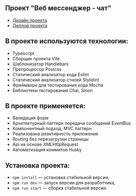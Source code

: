 ## Проект "Веб мессенджер - чат"

- [Дизайн проекта](https://www.figma.com/file/FPyAW8jihuiXlV6zWTJ87t/chat-messenger?type=design&t=jDGxwHilHoeAmoeC-6)
- [Деплой проекта](https://sparkly-mermaid-917361.netlify.app/)

## В проекте используются технологии:

- Typescript
- Сборщик проекта Vite
- Шаблонизатор Handlebars
- Препроцессор Postcss
- Статический анализатор кода Eslint
- Статический анализатор стилей Stylelint
- Фреймворк для тестирования кода Mocha
- Библиотеки тестирования Chai, Sinon

## В проекте применяется:

- Валидация форм
- Архитектурный паттерн передачи сообщений EventBus
- Компонентный подход, MVC паттерн
- Реализована реактивность приложения
- Routing без перезагрузки страницы
- Api на основе XMLHttpRequest
- Автоматизация коммитов Husky

## Установка проекта:

- `npm install` — установка стабильной версии,
- `npm run dev` — запуск версии для разработчика,
- `npm run start` — сборка стабильной версии.
